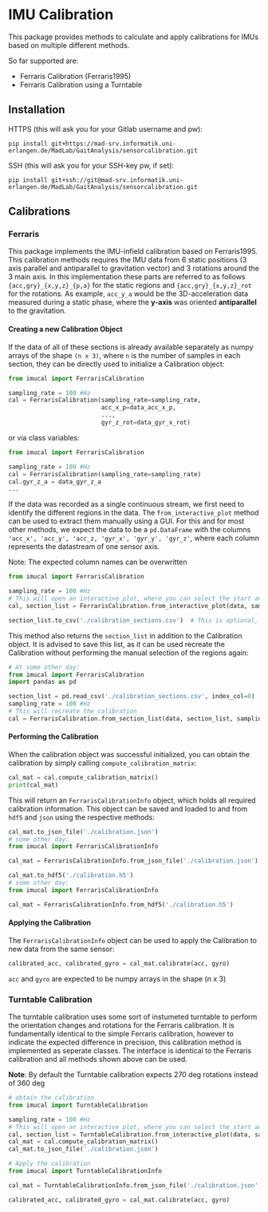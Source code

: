 # IMU Calibration

This package provides methods to calculate and apply calibrations for IMUs based on multiple different methods.

So far supported are:

- Ferraris Calibration (Ferraris1995)
- Ferraris Calibration using a Turntable

## Installation

HTTPS (this will ask you for your Gitlab username and pw):
```
pip install git+https://mad-srv.informatik.uni-erlangen.de/MadLab/GaitAnalysis/sensorcalibration.git
```

SSH (this will ask you for your SSH-key pw, if set):
```
pip install git+ssh://git@mad-srv.informatik.uni-erlangen.de/MadLab/GaitAnalysis/sensorcalibration.git
```

## Calibrations
### Ferraris

This package implements the IMU-infield calibration based on Ferraris1995.
This calibration methods requires the IMU data from 6 static positions (3 axis parallel and antiparallel to gravitation vector) and 3 rotations around the 3 main axis.
In this implementation these parts are referred to as follows `{acc,gry}_{x,y,z}_{p,a}` for the static regions and `{acc,gry}_{x,y,z}_rot` for the rotations.
As example, `acc_y_a` would be the 3D-acceleration data measured during a static phase, where the **y-axis** was oriented **antiparallel** to the gravitation.

#### Creating a new Calibration Object

If the data of all of these sections is already available separately as numpy arrays of the shape `(n x 3)`, where `n` is the number of samples in each section, they can be directly used to initialize a Calibration object:

```python
from imucal import FerrarisCalibration

sampling_rate = 100 #Hz 
cal = FerrarisCalibration(sampling_rate=sampling_rate,
                          acc_x_p=data_acc_x_p,
                          ...,
                          gyr_z_rot=data_gyr_x_rot)
```
or via class variables:
```python
from imucal import FerrarisCalibration

sampling_rate = 100 #Hz 
cal = FerrarisCalibration(sampling_rate=sampling_rate)
cal.gyr_z_a = data_gyr_z_a
...
```

If the data was recorded as a single continuous stream, we first need to identify the different regions in the data.
The `from_interactive_plot` method can be used to extract them manually using a GUI.
For this and for most other methods, we expect the data to be a `pd.DataFrame` with the columns `'acc_x', 'acc_y', 'acc_z, 'gyr_x', 'gyr_y', 'gyr_z'`, where each column represents the datastream of one sensor axis.

Note: The expected column names can be overwritten

```python
from imucal import FerrarisCalibration

sampling_rate = 100 #Hz 
# This will open an interactive plot, where you can select the start and the stop sample of each region
cal, section_list = FerrarisCalibration.from_interactive_plot(data, sampling_rate=sampling_rate)

section_list.to_csv('./calibration_sections.csv')  # This is optional, but recommended
```

This method also returns the `section_list` in addition to the Calibration object.
It is advised to save this list, as it can be used recreate the Calibration without performing the manual selection of the regions again:

```python
# At some other day:
from imucal import FerrarisCalibration
import pandas as pd

section_list = pd.read_csv('./calibration_sections.csv', index_col=0)
sampling_rate = 100 #Hz 
# This will recreate the calibration
cal = FerrarisCalibration.from_section_list(data, section_list, sampling_rate=sampling_rate)
```

#### Performing the Calibration

When the calibration object was successful initialized, you can obtain the calibration by simply calling `compute_calibration_matrix`:

```python
cal_mat = cal.compute_calibration_matrix()
print(cal_mat)
```

This will return an `FerrarisCalibrationInfo` object, which holds all required calibration information.
This object can be saved and loaded to and from `hdf5` and `json` using the respective methods:

```python
cal_mat.to_json_file('./calibration.json')
# some other day:
from imucal import FerrarisCalibrationInfo

cal_mat = FerrarisCalibrationInfo.from_json_file('./calibration.json') 
```

```python
cal_mat.to_hdf5('./calibration.h5')
# some other day:
from imucal import FerrarisCalibrationInfo

cal_mat = FerrarisCalibrationInfo.from_hdf5('./calibration.h5') 
```

#### Applying the Calibration

The `FerrarisCalibrationInfo` object can be used to apply the Calibration to new data from the same sensor:

```python
calibrated_acc, calibrated_gyro = cal_mat.calibrate(acc, gyro)
```

`acc` and `gyro` are expected to be numpy arrays in the shape (n x 3)


### Turntable Calibration

The turntable calibration uses some sort of instumeted turntable to perform the orientation changes and rotations for the Ferraris calibration.
It is fundamentally identical to the simple Ferraris calibration, however to indicate the expected difference in precision, this calibration method is implemented as seperate classes.
The interface is identical to the Ferraris calibration and all methods shown above can be used.

**Note**: By default the Turntable calibration expects 270 deg rotations instead of 360 deg

```python
# obtain the calibration
from imucal import TurntableCalibration

sampling_rate = 100 #Hz 
# This will open an interactive plot, where you can select the start and the stop sample of each region
cal, section_list = TurntableCalibration.from_interactive_plot(data, sampling_rate=sampling_rate)
cal_mat = cal.compute_calibration_matrix()
cal_mat.to_json_file('./calibration.json')

# Apply the calibration
from imucal import TurntableCalibrationInfo

cal_mat = TurntableCalibrationInfo.from_json_file('./calibration.json') 

calibrated_acc, calibrated_gyro = cal_mat.calibrate(acc, gyro)
```